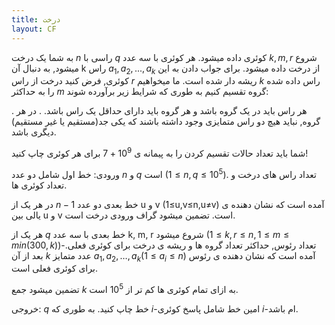 ```yaml
---
title: درخت
layout: CF
---
```

به شما یک درخت $n$ راسی با $q$ کوئری داده میشود.
هر کوئری با سه عدد $k, m, r$ شروع میشود, به دنبال آن k راس $a_1, a_2,..., a_k$ از درخت داده میشود. برای جواب دادن به این کوئری, فرض کنید درخت از راس $r$ ریشه دار شده است. ما میخواهیم $k$ راس داده شده را به حداکثر $m$ گروه تقسیم کنیم به طوری که شرایط زیر برآورده شوند:

. هر راس باید در یک گروه باشد و هر گروه باید دارای حداقل یک راس باشد.
. در هر گروه, نباید هیچ دو راس متمایزی وجود داشته باشند که یکی جد(مستقیم یا غیر مستقیم) دیگری باشد.
 
شما باید تعداد حالات تقسیم کردن را به پیمانه ی $10^9+7$ برای هر کوئری چاپ کنید!

ورودی:
خط اول شامل دو عدد $n$ و $q$ است ($1≤n,q≤10^5$). تعداد راس های درخت و تعداد کوئری ها.

در هر یک از $n-1$ خط بعدی دو عدد u و v (1≤u,v≤n,u≠v) آمده است که نشان دهنده ی یالی بین u و v است. تضمین میشود گراف ورودی درخت است.

هر یک از $q$ خط بعدی با سه عدد k, m, r شروع میشود ($1≤k,r≤n, 1≤m≤min(300,k)$)-تعداد رئوس, حداکثر تعداد گروه ها و ریشه ی درخت برای کوئری فعلی. بعد از آن $k$ عدد متمایز $a_1,a_2,…,a_k (1≤a_i≤n)$ آمده است که نشان دهنده ی رئوس برای کوئری فعلی است.

تضمین میشود جمع $k$ به ازای تمام کوئری ها کم تر از $10^5$ است.

خروجی:
$q$ خط چاپ کنید.
به طوری که $i$-امین خط شامل پاسخ کوئری $i$-ام باشد.
